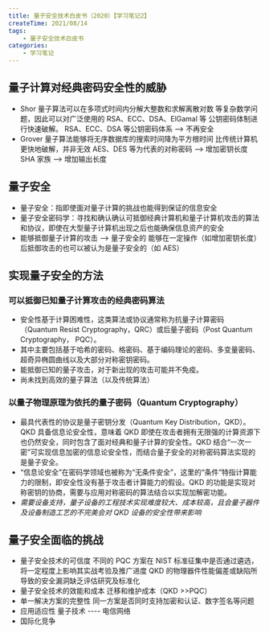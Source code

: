 ```yaml
---
title: 量子安全技术白皮书（2020）【学习笔记2】
createTime: 2021/08/14
tags:
    - 量子安全技术白皮书
categories:
    - 学习笔记
---
```


## 量子计算对经典密码安全性的威胁

-   Shor 量子算法可以在多项式时间内分解大整数和求解离散对数 等复杂数学问题，因此可以对广泛使用的 RSA、ECC、DSA、ElGamal 等 公钥密码体制进行快速破解。 RSA、ECC、DSA 等公钥密码体系 --> 不再安全
-   Grover 量子算法能够将无序数据库的搜索时间降为平方根时间 比传统计算机更快地破解，并非无效 AES、DES 等为代表的对称密码 --> 增加密钥长度 SHA 家族 --> 增加输出长度

## 量子安全

-   量子安全：指即使面对量子计算的挑战也能得到保证的信息安全
-   量子安全密码学：寻找和确认确认可抵御经典计算机和量子计算机攻击的算法和协议，即使在大型量子计算机出现之后也能确保信息资产的安全
-   能够抵御量子计算的攻击 --> 量子安全的 能够在一定操作（如增加密钥长度）后抵御攻击的也可以被认为是量子安全的（如 AES）

## 实现量子安全的方法

### 可以抵御已知量子计算攻击的经典密码算法

-   安全性基于计算困难性，这类算法或协议通常称为抗量子计算密码（Quantum Resist Cryptography，QRC）或后量子密码（Post Quantum Cryptography， PQC）。
-   其中主要包括基于哈希的密码、格密码、基于编码理论的密码、多变量密码、超奇异椭圆曲线以及大部分对称密钥密码。
-   能抵御已知的量子攻击，对于新出现的攻击可能并不免疫。
-   尚未找到高效的量子算法（以及传统算法）

### 以量子物理原理为依托的量子密码（Quantum Cryptography）

-   最具代表性的协议是量子密钥分发（Quantum Key Distribution，QKD）。QKD 具备信息论安全性，意味着 QKD 即使在攻击者拥有无限强的计算资源下也仍然安全，同时包含了面对经典和量子计算的安全性。QKD 结合“一次一密”可实现信息加密的信息论安全性，而结合量子安全的对称密码算法实现的是量子安全。
-   “信息论安全”在密码学领域也被称为“无条件安全”，这里的“条件”特指计算能力的限制，即安全性没有基于攻击者计算能力的假设。QKD 的功能是实现对称密钥的协商，需要与应用对称密码的算法结合以实现加解密功能。
-   _需要设备支持，量子设备的工程技术实现难度较大、成本较高，且会量子器件及设备制造工艺的不完美会对 QKD 设备的安全性带来影响_

## 量子安全面临的挑战

-   量子安全技术的可信度 不同的 PQC 方案在 NIST 标准征集中是否通过遴选，将一定程度上影响其实战考验及推广进度 QKD 的物理器件性能偏差或缺陷所导致的安全漏洞缺乏评估研究及标准化
-   量子安全技术的效能和成本 迁移和维护成本（QKD >>PQC）
-   单一解决方案的完整性 同一方案是否同时支持加密和认证、数字签名等问题
-   应用适应性 量子技术 ---- 电信网络
-   国际化竞争
